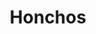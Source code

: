---
title: Honchos
mp3_url: http://s3.amazonaws.com/scaramanga-website/songfiles/21/original.mp3?1396834361
artist_name: The Sutras
---